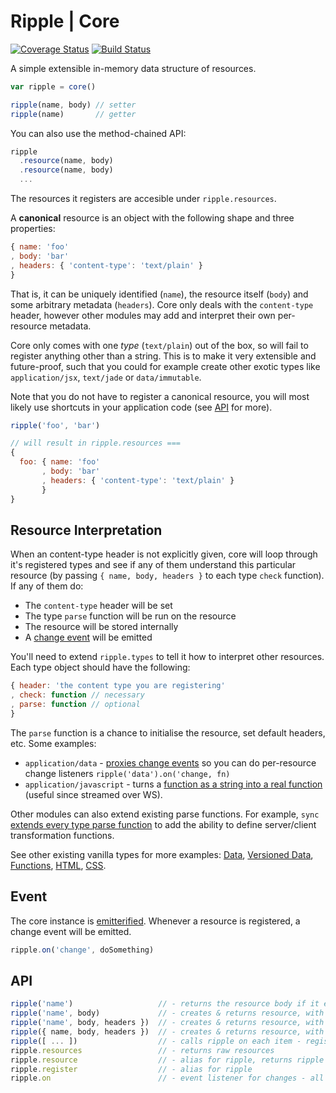 # Ripple | Core
[![Coverage Status](https://coveralls.io/repos/rijs/core/badge.svg?branch=master&service=github)](https://coveralls.io/github/rijs/core?branch=master)
[![Build Status](https://travis-ci.org/rijs/core.svg)](https://travis-ci.org/rijs/core)


A simple extensible in-memory data structure of resources. 

```js
var ripple = core()

ripple(name, body) // setter
ripple(name)       // getter
```

You can also use the method-chained API:

```js
ripple                
  .resource(name, body)
  .resource(name, body)
  ...
```

The resources it registers are accesible under `ripple.resources`.

A **canonical** resource is an object with the following shape and three properties:

```js
{ name: 'foo'
, body: 'bar'
, headers: { 'content-type': 'text/plain' }
}
```

That is, it can be uniquely identified (`name`), the resource itself (`body`) and some arbitrary metadata (`headers`). Core only deals with the `content-type` header, however other modules may add and interpret their own per-resource metadata.

Core only comes with one _type_ (`text/plain`) out of the box, so will fail to register anything other than a string. This is to make it very extensible and future-proof, such that you could for example create other exotic types like `application/jsx`, `text/jade` or `data/immutable`.

Note that you do not have to register a canonical resource, you will most likely use shortcuts in your application code (see [API](https://github.com/rijs/core#api) for more).

```js
ripple('foo', 'bar')

// will result in ripple.resources ===
{
  foo: { name: 'foo'
       , body: 'bar'
       , headers: { 'content-type': 'text/plain' }
       }
}
```

## Resource Interpretation

When an content-type header is not explicitly given, core will loop through it's registered types and see if any of them understand this particular resource (by passing `{ name, body, headers }` to each type `check` function). If any of them do:

* The `content-type` header will be set
* The type `parse` function will be run on the resource
* The resource will be stored internally
* A [change event](https://github.com/rijs/core#--event) will be emitted

You'll need to extend `ripple.types` to tell it how to interpret other resources. Each type object should have the following:

```js
{ header: 'the content type you are registering'
, check: function // necessary
, parse: function // optional
}
```

The `parse` function is a chance to initialise the resource, set default headers, etc. Some examples: 
* `application/data` - [proxies change events](https://github.com/rijs/data/blob/master/src/index.js#L10-L21) so you can do per-resource change listeners `ripple('data').on('change, fn)`
* `application/javascript` - turns a [function as a string into a real function](https://github.com/rijs/fn/blob/master/src/index.js#L9) (useful since streamed over WS).

Other modules can also extend existing parse functions. For example, `sync` [extends every type parse function](https://github.com/rijs/sync/blob/master/src/index.js#L99-L113) to add the ability to define server/client transformation functions. 

See other existing vanilla types for more examples: [Data](https://github.com/rijs/data), [Versioned Data](https://github.com/rijs/versioned), [Functions](https://github.com/rijs/fn), [HTML](https://github.com/rijs/html), [CSS](https://github.com/rijs/css).

## Event

The core instance is [emitterified](https://github.com/utilise/utilise#--emitterify). Whenever a resource is registered, a change event will be emitted.

```js
ripple.on('change', doSomething)
```

## API

```js
ripple('name')                   // - returns the resource body if it exists
ripple('name', body)             // - creates & returns resource, with specified name and body
ripple('name', body, headers })  // - creates & returns resource, with specified name, body and headers
ripple({ name, body, headers })  // - creates & returns resource, with specified name, body and headers
ripple([ ... ])                  // - calls ripple on each item - registers an array of resources
ripple.resources                 // - returns raw resources
ripple.resource                  // - alias for ripple, returns ripple instead of resource for method chaining
ripple.register                  // - alias for ripple
ripple.on                        // - event listener for changes - all resources
```
